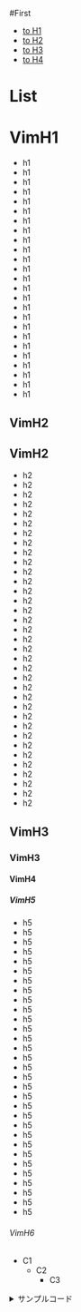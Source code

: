 #First
* [to H1](#VimH1)
* [to H2](#VimH2)
* [to H3](#VimH3)
* [to H4](#VimH4)

# List
# VimH1
- h1
- h1
- h1
- h1
- h1
- h1
- h1
- h1
- h1
- h1
- h1
- h1
- h1
- h1
- h1
- h1
- h1
- h1
- h1
- h1
- h1
- h1
- h1
- h1
- h1
## <i class="fa fa-cube" style="font-size:1em;"></i> VimH2
## VimH2
- h2
- h2
- h2
- h2
- h2
- h2
- h2
- h2
- h2
- h2
- h2
- h2
- h2
- h2
- h2
- h2
- h2
- h2
- h2
- h2
- h2
- h2
- h2
- h2
- h2
- h2
- h2
- h2
- h2
- h2
- h2
- h2
- h2
- h2
- h2
## <i class="fa fa-cube" style="font-size:1em;"></i> VimH3
### VimH3
#### VimH4
##### VimH5
- h5
- h5
- h5
- h5
- h5
- h5
- h5
- h5
- h5
- h5
- h5
- h5
- h5
- h5
- h5
- h5
- h5
- h5
- h5
- h5
- h5
- h5
- h5
- h5
- h5
- h5
- h5
- h5
- h5
- h5
- h5
###### VimH6

- C1
  - C2
    - C3


<details><summary>サンプルコード</summary><div>
 `rb
 puts 'Hello, World'
 `
</div></details>

